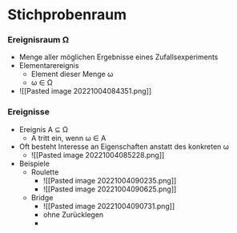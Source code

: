 # Stichprobenraum
### Ereignisraum Ω
+ Menge  aller möglichen Ergebnisse eines Zufallsexperiments
+ Elementarereignis
	+ Element dieser Menge ω
	+ ω ∈ Ω
+ ![[Pasted image 20221004084351.png]]

### Ereignisse
 + Ereignis A ⊆ Ω
	+ A tritt ein, wenn ω ∈ A
+ Oft besteht Interesse an Eigenschaften anstatt des konkreten ω
	+ ![[Pasted image 20221004085228.png]]
+ Beispiele
	+ Roulette
		+ ![[Pasted image 20221004090235.png]]
		+ ![[Pasted image 20221004090625.png]]
	+ Bridge
		+ ![[Pasted image 20221004090731.png]]
		+ ohne Zurücklegen
		+ 